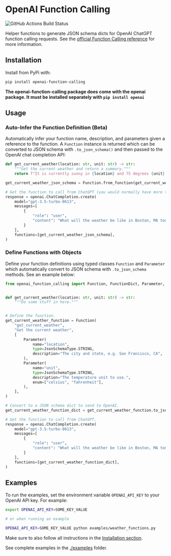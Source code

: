 # OpenAI Function Calling

![GitHub Actions Build Status](https://github.com/jakecyr/openai-function-calling/actions/workflows/test-application.yml/badge.svg)

Helper functions to generate JSON schema dicts for OpenAI ChatGPT function calling requests. See the [official Function Calling reference](https://platform.openai.com/docs/guides/gpt/function-calling) for more information.

## Installation

Install from PyPi with:

```bash
pip install openai-function-calling
```

**The openai-function-calling package does come with the openai package. It must be installed separately with `pip install openai`**

## Usage

### Auto-Infer the Function Definition (Beta)

Automatically infer your function name, description, and parameters given a reference to the function. A `Function` instance is returned which can be converted to JSON schema with `.to_json_schema()` and then passed to the OpenAI chat completion API:

```python
def get_current_weather(location: str, unit: str) -> str:
    """Get the current weather and return a summary."""
    return f"It is currently sunny in {location} and 75 degrees {unit}."

get_current_weather_json_schema = Function.from_function(get_current_weather).to_json_schema()

# Get the function to call from ChatGPT (you would normally have more than one).
response = openai.ChatCompletion.create(
    model="gpt-3.5-turbo-0613",
    messages=[
        {
            "role": "user",
            "content": "What will the weather be like in Boston, MA today?",
        }
    ],
    functions=[get_current_weather_json_schema],
)
```

### Define Functions with Objects

Define your function definitions using typed classes `Function` and `Parameter` which automatically convert to JSON schema with `.to_json_schema` methods. See an example below:

```python
from openai_function_calling import Function, FunctionDict, Parameter, JsonSchemaType


def get_current_weather(location: str, unit: str) -> str:
    """Do some stuff in here."""


# Define the function.
get_current_weather_function = Function(
    "get_current_weather",
    "Get the current weather",
    [
        Parameter(
            name="location",
            type=JsonSchemaType.STRING,
            description="The city and state, e.g. San Francisco, CA",
        ),
        Parameter(
            name="unit",
            type=JsonSchemaType.STRING,
            description="The temperature unit to use.",
            enum=["celsius", "fahrenheit"],
        ),
    ],
)

# Convert to a JSON schema dict to send to OpenAI.
get_current_weather_function_dict = get_current_weather_function.to_json_schema()

# Get the function to call from ChatGPT.
response = openai.ChatCompletion.create(
    model="gpt-3.5-turbo-0613",
    messages=[
        {
            "role": "user",
            "content": "What will the weather be like in Boston, MA tomorrow?",
        }
    ],
    functions=[get_current_weather_function_dict],
)
```

## Examples

To run the examples, set the environment variable `OPENAI_API_KEY` to your OpenAI API key. For example:

```bash
export OPENAI_API_KEY=SOME_KEY_VALUE

# or when running an example

OPENAI_API_KEY=SOME_KEY_VALUE python examples/weather_functions.py
```

Make sure to also follow all instructions in the [Installation section](#installation).

See complete examples in the [./examples](https://github.com/jakecyr/openai-function-calling/tree/master/examples) folder.

